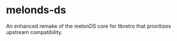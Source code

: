 # melonds-ds
An enhanced remake of the melonDS core for libretro that prioritizes upstream compatibility.

